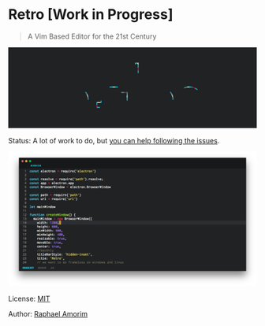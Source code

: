 # Retro [Work in Progress]

> A Vim Based Editor for the 21st Century

![Retro Logo](assets/images/retro-logo.gif)

Status: A lot of work to do, but [you can help following the issues](https://github.com/raphamorim/retro/issues).

![Example](assets/images/example.png)

License: [MIT](LICENSE)

Author: [Raphael Amorim](http://github.com/raphamorim)
